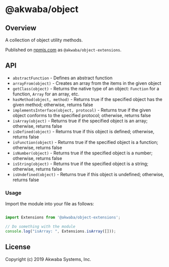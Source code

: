 # @akwaba/object

## Overview

A collection of object utility methods.

Published on [npmjs.com](https://www.npmjs.com) as `@akwaba/object-extensions`.


## API

- `abstractFunction` - Defines an abstract function
- `arrayFrom(object)` - Creates an array from the items in the given object
- `getClass(object)` - Returns the native type of an object: `Function` for a function, `Array` for an array, etc.
- `hasMethod(object, method)` - Returns true if the specified object has the given method; otherwise, returns false
- `implementsInterface(object, protocol)` - Returns true if the given object conforms to the specified protocol; otherwise, returns false
- `isArray(object)` - Returns true if the specified object is an array; otherwise, returns false
- `isDefined(object)` - Returns true if this object is defined; otherwise, returns false
- `isFunction(object)` - Returns true if the specified object is a function; otherwise, returns false
- `isNumber(object)` - Returns true if the specified object is a number; otherwise, returns false
- `isString(object)` - Returns true if the specified object is a string; otherwise, returns false
- `isUndefined(object)` - Returns true if this object is undefined; otherwise, returns false



### Usage

Import the module into your file as follows:

```js

import Extensions from '@akwaba/object-extensions';

// Do something with the module
console.log("isArray: ", Extensions.isArray([]));

```


## License
Copyright (c) 2019 Akwaba Systems, Inc.